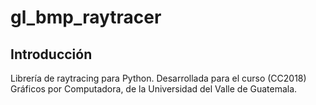 # gl_bmp_raytracer
## Introducción
Librería de raytracing para Python. Desarrollada para el curso (CC2018) Gráficos por Computadora, de la Universidad del Valle de Guatemala.

